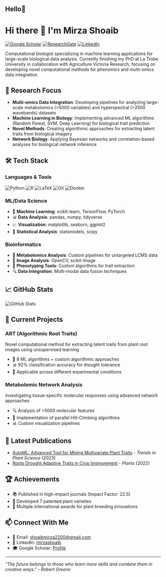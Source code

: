 ## Hello👋

# Hi there 👋 I'm Mirza Shoaib

[![Google Scholar](https://img.shields.io/badge/Google_Scholar-4285F4?style=for-the-badge&logo=google-scholar&logoColor=white)](https://scholar.google.com/citations?user=UbsSwLoAAAAJ&hl=en)
[![ResearchGate](https://img.shields.io/badge/Research_Gate-00CCBB.svg?&style=for-the-badge&logo=ResearchGate&logoColor=white)](https://www.researchgate.net/profile/Mirza-Shoaib)
[![LinkedIn](https://img.shields.io/badge/LinkedIn-0077B5?style=for-the-badge&logo=linkedin&logoColor=white)](https://www.linkedin.com/in/mirzashoaib/)

Computational biologist specializing in machine learning applications for large-scale biological data analysis. Currently finishing my PhD at La Trobe University in collaboration with Agriculture Victoria Research, focusing on developing novel computational methods for phenomics and multi-omics data integration.

## 🧬 Research Focus

- **Multi-omics Data Integration**: Developing pipelines for analyzing large-scale metabolomics (>5000 variables) and hyperspectral (>2500 wavebands) datasets
- **Machine Learning in Biology**: Implementing advanced ML algorithms (Random Forest, SVM, Deep Learning) for biological trait prediction
- **Novel Methods**: Creating algorithmic approaches for extracting latent traits from biological imagery
- **Network Biology**: Applying Bayesian networks and correlation-based analyses for biological network inference

## 🛠️ Tech Stack

### Languages & Tools
![Python](https://img.shields.io/badge/Python-3776AB?style=flat-square&logo=python&logoColor=white)
![R](https://img.shields.io/badge/R-276DC3?style=flat-square&logo=r&logoColor=white)
![LaTeX](https://img.shields.io/badge/LaTeX-008080?style=flat-square&logo=latex&logoColor=white)
![Git](https://img.shields.io/badge/Git-F05032?style=flat-square&logo=git&logoColor=white)
![Docker](https://img.shields.io/badge/Docker-2496ED?style=flat-square&logo=docker&logoColor=white)

### ML/Data Science
- 🤖 **Machine Learning**: scikit-learn, TensorFlow, PyTorch
- 📊 **Data Analysis**: pandas, numpy, tidyverse
- 📈 **Visualization**: matplotlib, seaborn, ggplot2
- 🧮 **Statistical Analysis**: statsmodels, scipy

### Bioinformatics
- 🧬 **Metabolomics Analysis**: Custom pipelines for untargeted LCMS data
- 📸 **Image Analysis**: OpenCV, scikit-image
- 🌿 **Phenotyping Tools**: Custom algorithms for trait extraction
- 🔍 **Data Integration**: Multi-modal data fusion techniques

## 📈 GitHub Stats

![GitHub Stats](https://github-readme-stats.vercel.app/api?username=shoaibms&show_icons=true&theme=radical)

## 🎯 Current Projects

### ART (Algorithmic Root Traits)
Novel computational method for extracting latent traits from plant root images using unsupervised learning
- 🔧 8 ML algorithms + custom algorithmic approaches
- 📊 92% classification accuracy for drought tolerance
- 🌱 Applicable across different experimental conditions

### Metabolomic Network Analysis
Investigating tissue-specific molecular responses using advanced network approaches
- 🔍 Analysis of >5000 molecular features
- 🧮 Implementation of parallel Hill-Climbing algorithms
- 📊 Custom visualization pipelines

## 📝 Latest Publications

- [AutoML: Advanced Tool for Mining Multivariate Plant Traits](https://doi.org/10.1016/j.tplants.2023.09.008) - *Trends in Plant Science* (2023)
- [Roots Drought Adaptive Traits in Crop Improvement](https://www.mdpi.com/2223-7747/11/17/2256) - *Plants* (2022)

## 🏆 Achievements

- 📚 Published in high-impact journals (Impact Factor: 22.5)
- 🌱 Developed 7 patented plant varieties
- 🏅 Multiple international awards for plant breeding innovations

## 📫 Connect With Me

- 📧 Email: shoaibmirza2200@gmail.com
- 🔗 LinkedIn: [mirzashoaib](https://www.linkedin.com/in/mirzashoaib/)
- 🎓 Google Scholar: [Profile](https://scholar.google.com/citations?user=UbsSwLoAAAAJ&hl=en)

---
*"The future belongs to those who learn more skills and combine them in creative ways." - Robert Greene*
